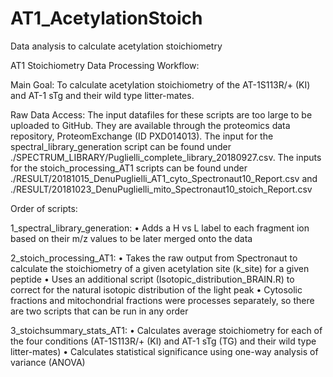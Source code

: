 # AT1_AcetylationStoich
Data analysis to calculate acetylation stoichiometry

AT1 Stoichiometry Data Processing Workflow:

Main Goal: To calculate acetylation stoichiometry of the AT-1S113R/+ (KI) and AT-1 sTg and their wild type litter-mates. 

Raw Data Access:
The input datafiles for these scripts are too large to be uploaded to GitHub. They are available through the proteomics data repository, ProteomExchange (ID PXD014013). The input for the spectral_library_generation script can be found under ./SPECTRUM_LIBRARY/Puglielli_complete_library_20180927.csv. The inputs for the stoich_processing_AT1 scripts can be found under ./RESULT/20181015_DenuPuglielli_AT1_cyto_Spectronaut10_Report.csv and ./RESULT/20181023_DenuPuglielli_mito_Spectronaut10_stoich_Report.csv


Order of scripts:

1_spectral_library_generation:
	•	Adds a H vs L label to each fragment ion based on their m/z values to be later merged onto the data

2_stoich_processing_AT1:
	•	Takes the raw output from Spectronaut to calculate the stoichiometry of a given acetylation site (k_site) for 			a given peptide
	•	Uses an additional script (Isotopic_distribution_BRAIN.R) to correct for the natural isotopic distribution of 			the light peak
	•	Cytosolic fractions and mitochondrial fractions were processes separately, so there are two scripts that can 			be run in any order

3_stoichsummary_stats_AT1:
	•	Calculates average stoichiometry for each of the four conditions (AT-1S113R/+ (KI) and AT-1 sTg (TG) and their 			wild type litter-mates)
	•	Calculates statistical significance using one-way analysis of variance (ANOVA)
